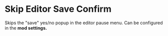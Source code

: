 # Skip Editor Save Confirm

Skips the "save" yes/no popup in the editor pause menu.
Can be configured in the **mod settings.**